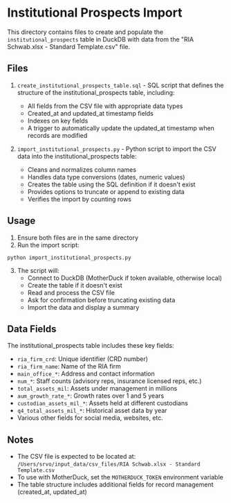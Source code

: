 # Institutional Prospects Import

This directory contains files to create and populate the `institutional_prospects` table in DuckDB with data from the "RIA Schwab.xlsx - Standard Template.csv" file.

## Files

1. `create_institutional_prospects_table.sql` - SQL script that defines the structure of the institutional_prospects table, including:
   - All fields from the CSV file with appropriate data types
   - Created_at and updated_at timestamp fields
   - Indexes on key fields
   - A trigger to automatically update the updated_at timestamp when records are modified

2. `import_institutional_prospects.py` - Python script to import the CSV data into the institutional_prospects table:
   - Cleans and normalizes column names
   - Handles data type conversions (dates, numeric values)
   - Creates the table using the SQL definition if it doesn't exist
   - Provides options to truncate or append to existing data
   - Verifies the import by counting rows

## Usage

1. Ensure both files are in the same directory
2. Run the import script:

```
python import_institutional_prospects.py
```

3. The script will:
   - Connect to DuckDB (MotherDuck if token available, otherwise local)
   - Create the table if it doesn't exist
   - Read and process the CSV file
   - Ask for confirmation before truncating existing data
   - Import the data and display a summary

## Data Fields

The institutional_prospects table includes these key fields:

- `ria_firm_crd`: Unique identifier (CRD number)
- `ria_firm_name`: Name of the RIA firm
- `main_office_*`: Address and contact information
- `num_*`: Staff counts (advisory reps, insurance licensed reps, etc.)
- `total_assets_mil`: Assets under management in millions
- `aum_growth_rate_*`: Growth rates over 1 and 5 years
- `custodian_assets_mil_*`: Assets held at different custodians
- `q4_total_assets_mil_*`: Historical asset data by year
- Various other fields for social media, websites, etc.

## Notes

- The CSV file is expected to be located at: `/Users/srvo/input_data/csv_files/RIA Schwab.xlsx - Standard Template.csv`
- To use with MotherDuck, set the `MOTHERDUCK_TOKEN` environment variable
- The table structure includes additional fields for record management (created_at, updated_at) 